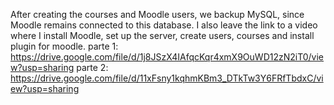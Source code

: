 After creating the courses and Moodle users, we backup MySQL, since Moodle remains connected to this database.
I also leave the link to a video where I install Moodle, set up the server, create users, courses and install plugin for moodle. 
parte 1: https://drive.google.com/file/d/1j8JSzX4IAfqcKqr4xmX9OuWD12zN2iT0/view?usp=sharing 
parte 2: https://drive.google.com/file/d/11xFsny1kqhmKBm3_DTkTw3Y6FRfTbdxC/view?usp=sharing 
